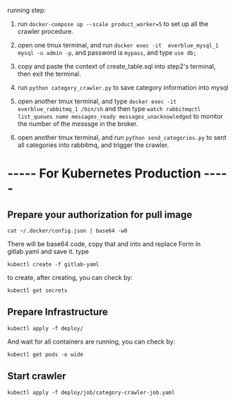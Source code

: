 running step:

1. run `docker-compose up --scale product_worker=5` to set up all the crawler procedure.

2. open one tmux terminal, and run `docker exec -it  everblue_mysql_1 mysql -u admin -p`, and password is `mypass`, and type `use db;`

3. copy and paste the context of create_table.sql into step2's terminal, then exit the terminal.

4. run `python category_crawler.py` to save category information into mysql

5. open another tmux terminal, and type `docker exec -it  everblue_rabbitmq_1 /bin/sh` and then type `watch rabbitmqctl list_queues name messages_ready messages_unacknowledged` to monitor the number of the messsge in the broker.

6. open another tmux terminal, and run `python send_categories.py` to sent all categories into rabbitmq, and trigger the crawler.

# ----- For Kubernetes Production -----

## Prepare your authorization for pull image

```
cat ~/.docker/config.json | base64 -w0
```

There will be base64 code, copy that and into and replace Form <your-bas364-code> in gitlab.yaml and save it. type

```
kubectl create -f gitlab-yaml
```

to create, after creating, you can check by:

```
kubectl get secrets
```

## Prepare Infrastructure

```
kubectl apply -f deploy/
```

And wait for all containers are running, you can check by:

```
kubectl get pods -o wide
```

## Start crawler

```
kubectl apply -f deploy/job/category-crawler-job.yaml
```
